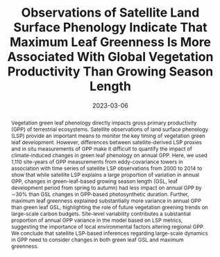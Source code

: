 ---
title: "Observations of Satellite Land Surface Phenology Indicate That Maximum Leaf Greenness Is More Associated With Global Vegetation Productivity Than Growing Season Length"
subtitle: 
# Authors
# If you created a profile for a user (e.g. the default `admin` user), write the username (folder name) here 
# and it will be replaced with their full name and linked to their profile.
authors:
- xiaojiegao
- ianmcgregor
- admin
- Mark A. Friedl
- Minkyu Moon

# Author notes (optional)
# author_notes:
# - "Equal contribution"
# - "Equal contribution"

date: "2023-03-06"
doi: "https://agupubs.onlinelibrary.wiley.com/doi/10.1029/2022GB007462"

# Schedule page publish date (NOT publication's date).
publishDate: "2023-03-06"

# indicate if this paper is related to SEAL
categories: "lab-related"

# Publication type.
# Legend: 0 = Uncategorized; 1 = Conference paper; 2 = Journal article;
# 3 = Preprint / Working Paper; 4 = Report; 5 = Book; 6 = Book section;
# 7 = Thesis; 8 = Patent
publication_types: ["2"]

# Publication name and optional abbreviated publication name.
publication: Global Biogeochemical Cycles
publication_short: GBC

abstract: Vegetation green leaf phenology directly impacts gross primary productivity (GPP) of terrestrial ecosystems. Satellite observations of land surface phenology (LSP) provide an important means to monitor the key timing of vegetation green leaf development. However, differences between satellite-derived LSP proxies and in situ measurements of GPP make it difficult to quantify the impact of climate-induced changes in green leaf phenology on annual GPP. Here, we used 1,110 site-years of GPP measurements from eddy-covariance towers in association with time series of satellite LSP observations from 2000 to 2014 to show that while satellite LSP explains a large proportion of variation in annual GPP, changes in green-leaf-based growing season length (GSL, leaf development period from spring to autumn) had less impact on annual GPP by ∼30% than GSL changes in GPP-based photosynthetic duration. Further, maximum leaf greenness explained substantially more variance in annual GPP than green leaf GSL, highlighting the role of future vegetation greening trends on large-scale carbon budgets. Site-level variability contributes a substantial proportion of annual GPP variance in the model based on LSP metrics, suggesting the importance of local environmental factors altering regional GPP. We conclude that satellite LSP-based inferences regarding large-scale dynamics in GPP need to consider changes in both green leaf GSL and maximum greenness.

# Summary. An optional shortened abstract.
summary: We found maximum leaf greenness affects global vegetation productivity more than green leaf derived growing season length.

pub_tags: [remote sensing, land surface phenology, vegetation productivity, carbon cycle, climate change, GPP]

# Display this page in the Featured widget?
featured: true

# Custom links (uncomment lines below)
# links:
# - name: Custom Link
#   url: http://example.org

url_pdf: 'https://agupubs.onlinelibrary.wiley.com/doi/epdf/10.1029/2022GB007462'
url_code: 'https://github.com/ncsuSEAL/flux_modis_paper'
url_dataset: ''
url_poster: ''
url_project: ''
url_slides: ''
url_source: ''
url_video: ''

# Featured image
# To use, add an image named `featured.jpg/png` to your page's folder. 
# Placement options: 1 = Full column width, 2 = Out-set, 3 = Screen-width
# Focal points: Smart, Center, TopLeft, Top, TopRight, Left, Right, BottomLeft, Bottom, BottomRight.
# Set `preview_only` to `true` to just use the image for thumbnails.
image:
  caption: 'Bayesian hierarchical model results (Fig 3 of the paper)'
  focal_point: "Smart"
  Placement: 1
  preview_only: false

# Associated Projects (optional).
#   Associate this publication with one or more of your projects.
#   Simply enter your project's folder or file name without extension.
#   E.g. `internal-project` references `content/project/internal-project/index.md`.
#   Otherwise, set `projects: []`.
projects:
- MuSLI

---